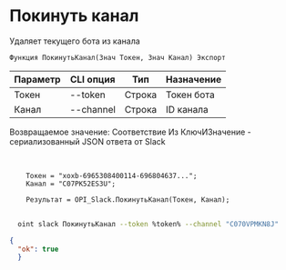 ﻿---
sidebar_position: 10
---

# Покинуть канал
 Удаляет текущего бота из канала



`Функция ПокинутьКанал(Знач Токен, Знач Канал) Экспорт`

  | Параметр | CLI опция | Тип | Назначение |
  |-|-|-|-|
  | Токен | --token | Строка | Токен бота |
  | Канал | --channel | Строка | ID канала |

  
  Возвращаемое значение:   Соответствие Из КлючИЗначение - сериализованный JSON ответа от Slack

<br/>




```bsl title="Пример кода"
    Токен = "xoxb-6965308400114-696804637...";
    Канал = "C07PK52ES3U";

    Результат = OPI_Slack.ПокинутьКанал(Токен, Канал);
```



```sh title="Пример команды CLI"
    
  oint slack ПокинутьКанал --token %token% --channel "C070VPMKN8J"

```

```json title="Результат"
{
  "ok": true
  }
```
